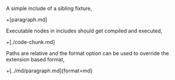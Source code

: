 A simple include of a sibling fixture,

+[paragraph.md]

Executable nodes in includes should get compiled and executed,

+[./code-chunk.md]

Paths are relative and the format option can be used to override the extension based format,

+[../md/paragraph.md]{format=md}
